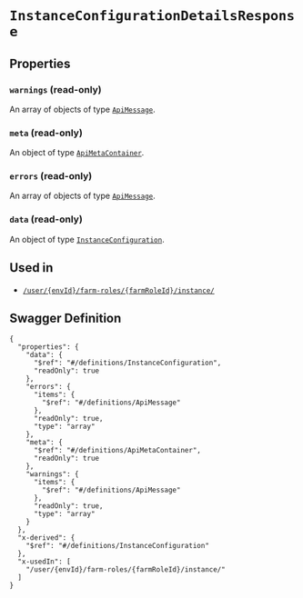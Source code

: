 # `InstanceConfigurationDetailsResponse` #







## Properties ##

### `warnings` (read-only) ###




An array of 
objects of type [`ApiMessage`](./../definitions/ApiMessage.mkd).


### `meta` (read-only) ###




An object of type [`ApiMetaContainer`](./../definitions/ApiMetaContainer.mkd).



### `errors` (read-only) ###




An array of 
objects of type [`ApiMessage`](./../definitions/ApiMessage.mkd).


### `data` (read-only) ###




An object of type [`InstanceConfiguration`](./../definitions/InstanceConfiguration.mkd).





## Used in ##

  + [`/user/{envId}/farm-roles/{farmRoleId}/instance/`](./../rest/api/v1beta0/user/{envId}/farm-roles/{farmRoleId}/instance/)

## Swagger Definition ##

    {
      "properties": {
        "data": {
          "$ref": "#/definitions/InstanceConfiguration", 
          "readOnly": true
        }, 
        "errors": {
          "items": {
            "$ref": "#/definitions/ApiMessage"
          }, 
          "readOnly": true, 
          "type": "array"
        }, 
        "meta": {
          "$ref": "#/definitions/ApiMetaContainer", 
          "readOnly": true
        }, 
        "warnings": {
          "items": {
            "$ref": "#/definitions/ApiMessage"
          }, 
          "readOnly": true, 
          "type": "array"
        }
      }, 
      "x-derived": {
        "$ref": "#/definitions/InstanceConfiguration"
      }, 
      "x-usedIn": [
        "/user/{envId}/farm-roles/{farmRoleId}/instance/"
      ]
    }
